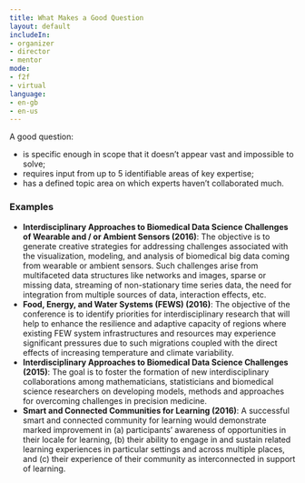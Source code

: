 ```yaml
---
title: What Makes a Good Question
layout: default
includeIn: 
- organizer
- director
- mentor
mode:
- f2f
- virtual
language:
- en-gb
- en-us
---
```

A good question:
* is specific enough in scope that it doesn’t appear vast and impossible to solve;
* requires input from up to 5 identifiable areas of key expertise;
* has a defined topic area on which experts haven’t collaborated much.

### Examples
* **Interdisciplinary Approaches to Biomedical Data Science Challenges of Wearable and / or Ambient Sensors (2016)**: The objective is to generate creative strategies for addressing challenges associated with the visualization, modeling, and analysis of biomedical big data coming from wearable or ambient sensors. Such challenges arise from multifaceted data structures like networks and images, sparse or missing data, streaming of non-stationary time series data, the need for integration from multiple sources of data, interaction effects, etc. 
* **Food, Energy, and Water Systems (FEWS) (2016)**: The objective of the conference is to identify priorities for interdisciplinary research that will help to enhance the resilience and adaptive capacity of regions where existing FEW system infrastructures and resources may experience significant pressures due to such migrations coupled with the direct effects of increasing temperature and climate variability. 
* **Interdisciplinary Approaches to Biomedical Data Science Challenges (2015)**: The goal is to foster the formation of new interdisciplinary collaborations among mathematicians, statisticians and biomedical science researchers on developing models, methods and approaches for overcoming challenges in precision medicine.
* **Smart and Connected Communities for Learning (2016)**: A successful smart and connected community for learning would demonstrate marked improvement in (a) participants’ awareness of opportunities in their locale for learning, (b) their ability to engage in and sustain related learning experiences in particular settings and across multiple places, and (c) their experience of their community as interconnected in support of learning.